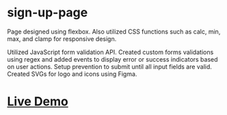 # sign-up-page

Page designed using flexbox. Also utilized CSS functions such as calc, min, max, and clamp for responsive design. 

Utilized JavaScript form validation API. Created custom forms validations using regex and added events to display error or success indicators based on user actions. Setup prevention to submit until all input fields are valid.  Created SVGs for logo and icons using Figma.

# <a href="https://kingdallas24.github.io/Sign-Up-Page/" rel="nofollow">Live Demo</a>

